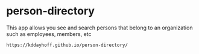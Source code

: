 # person-directory
This app allows you see and search persons that belong to an organization such as employees, members, etc

    https://kddayhoff.github.io/person-directory/
  
